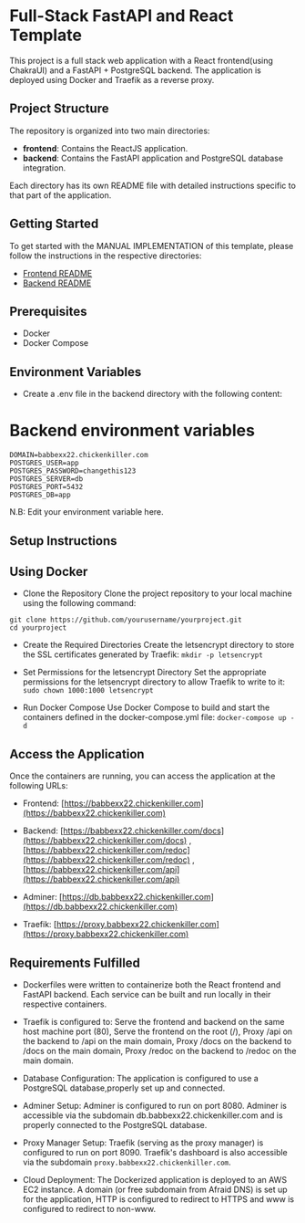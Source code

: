 # Full-Stack FastAPI and React Template

This project is a full stack web application with a React frontend(using ChakraUI) and a FastAPI + PostgreSQL backend. The application is deployed using Docker and Traefik as a reverse proxy.


## Project Structure

The repository is organized into two main directories:

- **frontend**: Contains the ReactJS application.
- **backend**: Contains the FastAPI application and PostgreSQL database integration.

Each directory has its own README file with detailed instructions specific to that part of the application.

## Getting Started

To get started with the MANUAL IMPLEMENTATION of this template, please follow the instructions in the respective directories:

- [Frontend README](./frontend/README.md)
- [Backend README](./backend/README.md)


## Prerequisites
- Docker
- Docker Compose
  
## Environment Variables

- Create a .env file in the backend directory with the following content:

# Backend environment variables

```
DOMAIN=babbexx22.chickenkiller.com
POSTGRES_USER=app
POSTGRES_PASSWORD=changethis123
POSTGRES_SERVER=db
POSTGRES_PORT=5432
POSTGRES_DB=app
```

N.B: Edit your environment variable here.


## Setup Instructions

## Using Docker

- Clone the Repository
Clone the project repository to your local machine using the following command:

```
git clone https://github.com/yourusername/yourproject.git
cd yourproject

```

- Create the Required Directories
Create the letsencrypt directory to store the SSL certificates generated by Traefik: ` mkdir -p letsencrypt `

- Set Permissions for the letsencrypt Directory
Set the appropriate permissions for the letsencrypt directory to allow Traefik to write to it: `sudo chown 1000:1000 letsencrypt`

- Run Docker Compose
Use Docker Compose to build and start the containers defined in the docker-compose.yml file: `docker-compose up -d`


## Access the Application
Once the containers are running, you can access the application at the following URLs:

- Frontend: [https://babbexx22.chickenkiller.com](https://babbexx22.chickenkiller.com)
  
- Backend: [https://babbexx22.chickenkiller.com/docs](https://babbexx22.chickenkiller.com/docs) , [https://babbexx22.chickenkiller.com/redoc](https://babbexx22.chickenkiller.com/redoc) , [https://babbexx22.chickenkiller.com/api](https://babbexx22.chickenkiller.com/api)
  
- Adminer: [https://db.babbexx22.chickenkiller.com](https://db.babbexx22.chickenkiller.com)
  
- Traefik: [https://proxy.babbexx22.chickenkiller.com](https://proxy.babbexx22.chickenkiller.com)

## Requirements Fulfilled

- Dockerfiles were written to containerize both the React frontend and FastAPI backend. Each service can be built and run locally in their respective containers.
  
- Traefik is configured to: Serve the frontend and backend on the same host machine port (80), Serve the frontend on the root (/), Proxy /api on the backend to /api on the main domain, Proxy /docs on the backend to /docs on the main domain, Proxy /redoc on the backend to /redoc on the main domain.

- Database Configuration: The application is configured to use a PostgreSQL database,properly set up and connected.

- Adminer Setup: Adminer is configured to run on port 8080. Adminer is accessible via the subdomain db.babbexx22.chickenkiller.com and is properly connected to the PostgreSQL database.

- Proxy Manager Setup: Traefik (serving as the proxy manager) is configured to run on port 8090. Traefik's dashboard is also accessible via the subdomain `proxy.babbexx22.chickenkiller.com`.

- Cloud Deployment: The Dockerized application is deployed to an AWS EC2 instance. A domain (or free subdomain from Afraid DNS) is set up for the application, HTTP is configured to redirect to HTTPS and www is configured to redirect to non-www.
